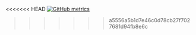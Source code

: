 <<<<<<< HEAD
[![GitHub metrics](https://metrics.lecoq.io/mrBackSlash-it?pagespeed=1&languages=1&followup=1&isocalendar=1)](https://metrics.lecoq.io/mrBackSlash-it?pagespeed=1&languages=1&followup=1&isocalendar=1)
>>>>>>> a5556a5b1d7e46c0d78cb27f7027681d94fb8e6c
